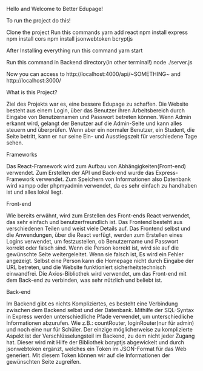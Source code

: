 Hello and Welcome to Better Edupage!

To run the project do this!

Clone the project
Run this commands
yarn add react
npm install express
npm install cors
npm install jsonwebtoken bcryptjs

After Installing everything run this command
yarn start

Run this command in Backend directory(in other terminal!)
node ./server.js


Now you can access to 
http://localhost:4000/api/~SOMETHING~ and http://localhost:3000/

What is this Project?

Ziel des Projekts war es, eine bessere Edupage zu schaffen. Die Website besteht aus einem Login, über das Benutzer ihren Arbeitsbereich durch Eingabe von Benutzernamen und Passwort betreten können. Wenn Admin erkannt wird, gelangt der Benutzer auf die Admin-Seite und kann alles steuern und überprüfen. Wenn aber ein normaler Benutzer, ein Student, die Seite betritt, kann er nur seine Ein- und Ausstiegszeit für verschiedene Tage sehen. 

Frameworks

Das React-Framework wird zum Aufbau von Abhängigkeiten(Front-end) verwendet. Zum Erstellen der API und Back-end wurde das Express-Framework verwendet. Zum Speichern von Informationen also Datenbank wird xampp oder phpmyadmin verwendet, da es sehr einfach zu handhaben ist und alles lokal liegt.


Front-end

Wie bereits erwähnt, wird zum Erstellen des Front-ends React verwendet, das sehr einfach und benutzerfreundlich ist. Das Frontend besteht aus verschiedenen Teilen und weist viele Details auf. Das Frontend selbst und die Anwendungen, über die React verfügt, werden zum Erstellen eines Logins verwendet, um festzustellen, ob Benutzername und Passwort korrekt oder falsch sind. Wenn die Person korrekt ist, wird sie auf die gewünschte Seite weitergeleitet. Wenn sie falsch ist, Es wird ein Fehler angezeigt. Selbst eine Person kann die Homepage nicht durch Eingabe der URL betreten, und die Website funktioniert sicherheitstechnisch einwandfrei. Die Axios-Bibliothek wird verwendet, um das Front-end mit dem Back-end zu verbinden, was sehr nützlich und beliebt ist.


Back-end

Im Backend gibt es nichts Kompliziertes, es besteht eine Verbindung zwischen dem Backend selbst und der Datenbank. Mithilfe der SQL-Syntax in Express werden unterschiedliche Pfade verwendet, um unterschiedliche Informationen abzurufen. 
Wie z.B.: countRouter, loginRouter(nur für admin) und noch eine nur für Schüler. Der einzige möglicherweise zu komplizierte Aspekt ist der Verschlüsselungsteil im Backend, zu dem nicht jeder Zugang hat. Dieser wird mit Hilfe der Bibliothek bcryptjs abgewickelt und durch jsonwebtoken ergänzt, welches ein Token im JSON-Format für das Web generiert. Mit diesem Token können wir auf die Informationen der gewünschten Seite zugreifen.